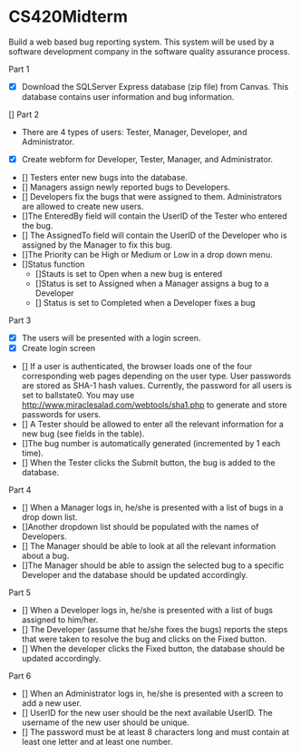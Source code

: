 # CS420Midterm

Build a web based bug reporting system. This system will be used by a software development
company in the software quality assurance process.

 Part 1
 - [x] Download the SQLServer Express database (zip file) from Canvas. This database contains user information and bug information.

[] Part 2
- There are 4 types of users: Tester, Manager, Developer, and Administrator. 
 - [x] Create webform for Developer, Tester, Manager, and Administrator.
 - [] Testers enter new bugs into the database.
 - [] Managers assign newly reported bugs to Developers. 
 - [] Developers fix the bugs that were assigned to them. Administrators are allowed to create new users.
 - []The EnteredBy field will contain the UserID of the Tester who entered the bug. 
 - [] The AssignedTo field will contain the UserID of the Developer who is assigned by the Manager to fix this bug. 
 - []The Priority can be High or Medium or Low in a drop down menu. 
 - []Status function 
   - []Stauts is set to Open when a new bug is entered 
   - []Status is set to Assigned when a Manager assigns a bug to a Developer
   - [] Status is set to Completed when a Developer fixes a bug

Part 3
- [x] The users will be presented with a login screen.
 - [x] Create login screen
- [] If a user is authenticated, the browser loads one of the four corresponding web pages depending on the user type. 
  User passwords are stored as SHA-1 hash values. Currently, the password for all users is set to ballstate0. You may use http://www.miraclesalad.com/webtools/sha1.php to generate and store passwords for users. 
- [] A Tester should be allowed to enter all the relevant information for a new bug (see fields in the table). 
 - []The bug number is automatically generated (incremented by 1 each time). 
 - [] When the Tester clicks the Submit button, the bug is added to the database.

Part 4
- [] When a Manager logs in, he/she is presented with a list of bugs in a drop down list. 
- []Another dropdown list should be populated with the names of Developers. 
- [] The Manager should be able to look at all the relevant information about a bug. 
- []The Manager should be able to assign the selected bug to a specific Developer and the database should be updated accordingly.

Part 5
- [] When a Developer logs in, he/she is presented with a list of bugs assigned to him/her. 
- [] The Developer (assume that he/she fixes the bugs) reports the steps that were taken to resolve the bug and clicks on the Fixed button. 
- [] When the developer clicks the Fixed button, the database should be updated accordingly.

Part 6
- [] When an Administrator logs in, he/she is presented with a screen to add a new user. 
- [] UserID for the new user should be the next available UserID. The username of the new user should be unique. 
- [] The password must be at least 8 characters long and must contain at least one letter and at least one number.
